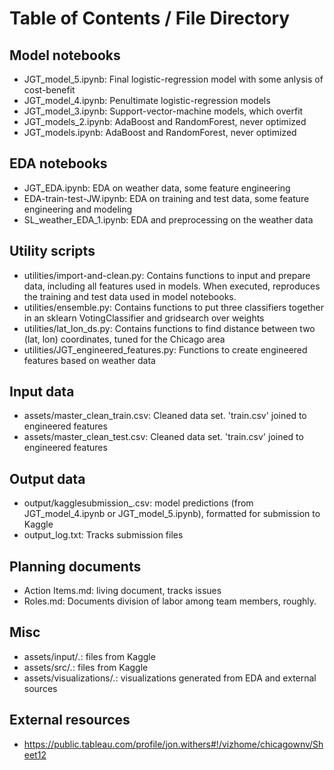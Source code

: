 # Table of Contents / File Directory


## Model notebooks

* JGT_model_5.ipynb:  Final logistic-regression model with some anlysis of cost-benefit  
* JGT_model_4.ipynb:  Penultimate logistic-regression models  
* JGT_model_3.ipynb:  Support-vector-machine models, which overfit  
* JGT_models_2.ipynb:  AdaBoost and RandomForest, never optimized  
* JGT_models.ipynb:  AdaBoost and RandomForest, never optimized  


## EDA notebooks

* JGT_EDA.ipynb:  EDA on weather data, some feature engineering  
* EDA-train-test-JW.ipynb: EDA on training and test data, some feature engineering and modeling
* SL_weather_EDA_1.ipynb: EDA and preprocessing on the weather data 

## Utility scripts

* utilities/import-and-clean.py: Contains functions to input and prepare data, including all features used in models. When executed, reproduces the training and test data used in model notebooks.  
* utilities/ensemble.py:  Contains functions to put three classifiers together in an sklearn VotingClassifier and gridsearch over weights  
* utilities/lat_lon_ds.py:  Contains functions to find distance between two (lat, lon) coordinates, tuned for the Chicago area  
* utilities/JGT_engineered_features.py:  Functions to create engineered features based on weather data  


## Input data

* assets/master_clean_train.csv:  Cleaned data set.  'train.csv' joined to engineered features  
* assets/master_clean_test.csv:  Cleaned data set.  'train.csv' joined to engineered features  


## Output data

* output/kagglesubmission_<date time>.csv: model predictions (from JGT_model_4.ipynb or JGT_model_5.ipynb), formatted for submission to Kaggle  
* output_log.txt:  Tracks submission files  


## Planning documents

* Action Items.md:  living document, tracks issues  
* Roles.md:  Documents division of labor among team members, roughly.  


## Misc

* assets/input/*.*: files from Kaggle  
* assets/src/*.*: files from Kaggle  
* assets/visualizations/*.*: visualizations generated from EDA and external sources  

## External resources

* https://public.tableau.com/profile/jon.withers#!/vizhome/chicagownv/Sheet12
